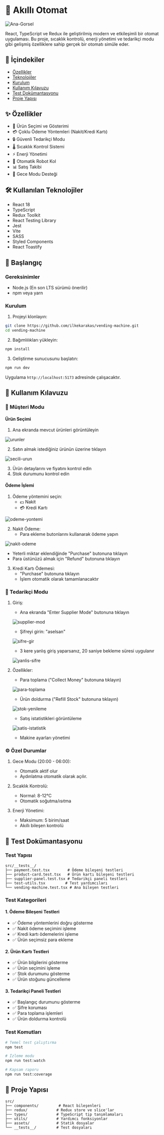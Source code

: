 # 🤖 Akıllı Otomat

![Ana-Gorsel](https://github.com/user-attachments/assets/ae2ac0d1-4c89-4383-882a-0f851cf1c0b9)


React, TypeScript ve Redux ile geliştirilmiş modern ve etkileşimli bir otomat uygulaması. Bu proje, sıcaklık kontrolü, enerji yönetimi ve tedarikçi modu gibi gelişmiş özelliklere sahip gerçek bir otomatı simüle eder.

## 📑 İçindekiler
- [Özellikler](#-özellikler)
- [Teknolojiler](#️-kullanılan-teknolojiler)
- [Kurulum](#-başlangıç)
- [Kullanım Kılavuzu](#-kullanım-kılavuzu)
- [Test Dokümantasyonu](#-test-dokümantasyonu)
- [Proje Yapısı](#-proje-yapısı)

## ✨ Özellikler

- 🎯 Ürün Seçimi ve Gösterimi
- 💳 Çoklu Ödeme Yöntemleri (Nakit/Kredi Kartı)
- 🔒 Güvenli Tedarikçi Modu
- 🌡️ Sıcaklık Kontrol Sistemi
- ⚡ Enerji Yönetimi
- 🤖 Otomatik Robot Kol
- 📊 Satış Takibi
- 🌙 Gece Modu Desteği

## 🛠️ Kullanılan Teknolojiler

- React 18
- TypeScript
- Redux Toolkit
- React Testing Library
- Jest
- Vite
- SASS
- Styled Components
- React Toastify

## 🚀 Başlangıç

### Gereksinimler

- Node.js (En son LTS sürümü önerilir)
- npm veya yarn

### Kurulum

1. Projeyi klonlayın:
```bash
git clone https://github.com/ilkekarakas/vending-machine.git
cd vending-machine
```

2. Bağımlılıkları yükleyin:
```bash
npm install
```

3. Geliştirme sunucusunu başlatın:
```bash
npm run dev
```

Uygulama `http://localhost:5173` adresinde çalışacaktır.

## 📖 Kullanım Kılavuzu

### 👤 Müşteri Modu

#### Ürün Seçimi
1. Ana ekranda mevcut ürünleri görüntüleyin

![urunler](https://github.com/user-attachments/assets/b25d2615-bd30-4aad-957b-4c4f12c845e5)

2. Satın almak istediğiniz ürünün üzerine tıklayın

![secili-urun](https://github.com/user-attachments/assets/cce0acdb-9fd1-4e3b-a370-2fd0801fe49f)

3. Ürün detaylarını ve fiyatını kontrol edin
4. Stok durumunu kontrol edin

#### Ödeme İşlemi
1. Ödeme yöntemini seçin:
   - 💵 Nakit
   - 💳 Kredi Kartı

![odeme-yontemi](https://github.com/user-attachments/assets/98048b94-bef7-4a77-a81c-5ad1788f9c64)


2. Nakit Ödeme:
   - Para ekleme butonlarını kullanarak ödeme yapın

![nakit-odeme](https://github.com/user-attachments/assets/81c84c61-3a91-4969-bb09-d67bf191339b)

   - Yeterli miktar eklendiğinde "Purchase" butonuna tıklayın
   - Para üstünüzü almak için "Refund" butonuna tıklayın

3. Kredi Kartı Ödemesi:
   - "Purchase" butonuna tıklayın
   - İşlem otomatik olarak tamamlanacaktır

### 🔐 Tedarikçi Modu

1. Giriş:
   - Ana ekranda "Enter Supplier Mode" butonuna tıklayın

   ![supplier-mod](https://github.com/user-attachments/assets/7ebf4c05-8873-4791-8243-c7803196e6b3)

   - Şifreyi girin: "aselsan"

   ![sifre-gir](https://github.com/user-attachments/assets/b9c0cfe0-2c50-43bb-b0e6-43ccac5fa076)

   - 3 kere yanlış giriş yaparsanız, 20 saniye bekleme süresi uygulanır

   ![yanlis-sifre](https://github.com/user-attachments/assets/5deec57e-4c0a-456a-b8c9-46eff6ab5b2b)

1. Özellikler:
   - Para toplama ("Collect Money" butonuna tıklayın)

   ![para-toplama](https://github.com/user-attachments/assets/79e1b22e-cfbc-4ff8-961f-5268d191c492)

   - Ürün doldurma ("Refill Stock" butonuna tıklayın)
   
   ![stok-yenileme](https://github.com/user-attachments/assets/49634aa4-5f1a-482a-a7ae-83063aa2ec8a)

   - Satış istatistikleri görüntüleme

   ![satis-istatistik](https://github.com/user-attachments/assets/f1d9f5c2-44ec-4b49-9dc7-09aa1ab00aea)

   - Makine ayarları yönetimi

### ⚙️ Özel Durumlar

1. Gece Modu (20:00 - 06:00):
   - Otomatik aktif olur
   - Aydınlatma otomatik olarak açılır.

2. Sıcaklık Kontrolü:
   - Normal: 8-12°C
   - Otomatik soğutma/ısıtma

3. Enerji Yönetimi:
   - Maksimum: 5 birim/saat
   - Akıllı bileşen kontrolü

## 🧪 Test Dokümantasyonu

### Test Yapısı

```
src/__tests__/
├── payment.test.tsx        # Ödeme bileşeni testleri
├── product-card.test.tsx   # Ürün kartı bileşeni testleri
├── supplier-panel.test.tsx # Tedarikçi paneli testleri
├── test-utils.tsx         # Test yardımcıları
└── vending-machine.test.tsx # Ana bileşen testleri
```

### Test Kategorileri

#### 1. Ödeme Bileşeni Testleri
- ✅ Ödeme yöntemlerini doğru gösterme
- ✅ Nakit ödeme seçimini işleme
- ✅ Kredi kartı ödemelerini işleme
- ✅ Ürün seçimsiz para ekleme

#### 2. Ürün Kartı Testleri
- ✅ Ürün bilgilerini gösterme
- ✅ Ürün seçimini işleme
- ✅ Stok durumunu gösterme
- ✅ Ürün stoğunu güncelleme

#### 3. Tedarikçi Paneli Testleri
- ✅ Başlangıç durumunu gösterme
- ✅ Şifre koruması
- ✅ Para toplama işlemleri
- ✅ Ürün doldurma kontrolü

### Test Komutları

```bash
# Temel test çalıştırma
npm test

# İzleme modu
npm run test:watch

# Kapsam raporu
npm run test:coverage
```

## 🧩 Proje Yapısı

```
src/
├── components/         # React bileşenleri
├── redux/             # Redux store ve slice'lar
├── types/             # TypeScript tip tanımlamaları
├── utils/             # Yardımcı fonksiyonlar
├── assets/            # Statik dosyalar
└── __tests__/         # Test dosyaları
